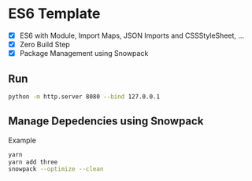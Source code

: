 # ES6 Template

- [x] ES6 with Module, Import Maps, JSON Imports and CSSStyleSheet, ...
- [x] Zero Build Step
- [x] Package Management using Snowpack

## Run

```bash
python -m http.server 8080 --bind 127.0.0.1
```

## Manage Depedencies using Snowpack
Example

```bash
yarn
yarn add three
snowpack --optimize --clean
```
